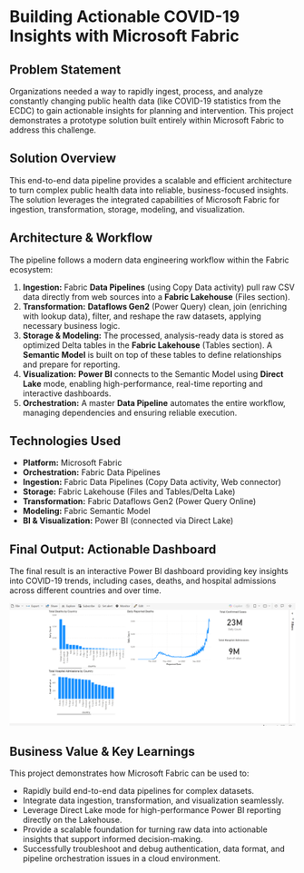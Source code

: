 # Building Actionable COVID-19 Insights with Microsoft Fabric

## Problem Statement
Organizations needed a way to rapidly ingest, process, and analyze constantly changing public health data (like COVID-19 statistics from the ECDC) to gain actionable insights for planning and intervention. This project demonstrates a prototype solution built entirely within Microsoft Fabric to address this challenge.

## Solution Overview
This end-to-end data pipeline provides a scalable and efficient architecture to turn complex public health data into reliable, business-focused insights. The solution leverages the integrated capabilities of Microsoft Fabric for ingestion, transformation, storage, modeling, and visualization.

## Architecture & Workflow
The pipeline follows a modern data engineering workflow within the Fabric ecosystem:

1.  **Ingestion:** Fabric **Data Pipelines** (using Copy Data activity) pull raw CSV data directly from web sources into a **Fabric Lakehouse** (Files section).
2.  **Transformation:** **Dataflows Gen2** (Power Query) clean, join (enriching with lookup data), filter, and reshape the raw datasets, applying necessary business logic.
3.  **Storage & Modeling:** The processed, analysis-ready data is stored as optimized Delta tables in the **Fabric Lakehouse** (Tables section). A **Semantic Model** is built on top of these tables to define relationships and prepare for reporting.
4.  **Visualization:** **Power BI** connects to the Semantic Model using **Direct Lake** mode, enabling high-performance, real-time reporting and interactive dashboards.
5.  **Orchestration:** A master **Data Pipeline** automates the entire workflow, managing dependencies and ensuring reliable execution.

## Technologies Used
* **Platform:** Microsoft Fabric
* **Orchestration:** Fabric Data Pipelines
* **Ingestion:** Fabric Data Pipelines (Copy Data activity, Web connector)
* **Storage:** Fabric Lakehouse (Files and Tables/Delta Lake)
* **Transformation:** Fabric Dataflows Gen2 (Power Query Online)
* **Modeling:** Fabric Semantic Model
* **BI & Visualization:** Power BI (connected via Direct Lake)

## Final Output: Actionable Dashboard
The final result is an interactive Power BI dashboard providing key insights into COVID-19 trends, including cases, deaths, and hospital admissions across different countries and over time.

![Final Power BI Dashboard](covid_dashboard.png)

## Business Value & Key Learnings
This project demonstrates how Microsoft Fabric can be used to:
* Rapidly build end-to-end data pipelines for complex datasets.
* Integrate data ingestion, transformation, and visualization seamlessly.
* Leverage Direct Lake mode for high-performance Power BI reporting directly on the Lakehouse.
* Provide a scalable foundation for turning raw data into actionable insights that support informed decision-making.
* Successfully troubleshoot and debug authentication, data format, and pipeline orchestration issues in a cloud environment.
